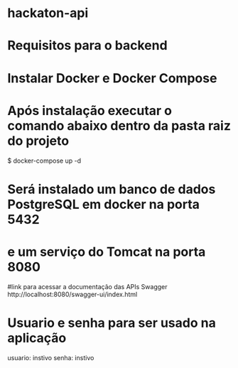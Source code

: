 # hackaton-api

# Requisitos para o backend
# Instalar Docker e Docker Compose
# Após instalação executar o comando abaixo dentro da pasta raiz do projeto

$ docker-compose up -d

# Será instalado um banco de dados PostgreSQL em docker na porta 5432
# e um serviço do Tomcat na porta 8080


#link para acessar a documentação das APIs Swagger
http://localhost:8080/swagger-ui/index.html

# Usuario e senha para ser usado na aplicação
usuario: instivo
senha: instivo
